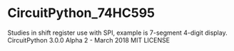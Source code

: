 # CircuitPython_74HC595
Studies in shift register use with SPI, example is 7-segment 4-digit display.
CircuitPython 3.0.0 Alpha 2 - March 2018  MIT LICENSE
